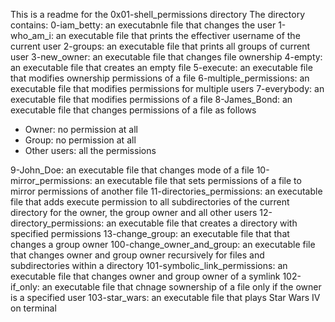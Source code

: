 This is a readme for the 0x01-shell_permissions directory
The directory contains:
0-iam_betty: an executabnle file that changes the user
1-who_am_i: an executable file that prints the effectiver username of the current user
2-groups: an executable file that prints all groups of current user
3-new_owner: an executable file that changes file ownership
4-empty: an executable file that creates an empty file
5-execute: an executable file that modifies ownership permissions of a file
6-multiple_permissions: an executable file that modifies permissions for multiple users
7-everybody: an executable file that modifies permissions of a file
8-James_Bond: an executable file that changes permissions of a file as follows
 - Owner: no permission at all
 - Group: no permission at all
 - Other users: all the permissions

9-John_Doe: an executable file that changes mode of a file
10-mirror_permissions: an executable file that sets permissions of a file to mirror permissions of another file
11-directories_permissions: an executable file that adds execute permission to all subdirectories of the current directory for the owner,          the group owner and all other users
12-directory_permissions: an executable file that creates a directory with specified permissions
13-change_group: an executable file that that changes a group owner
100-change_owner_and_group: an executable file that changes owner and group owner recursively for files and subdirectories within a directory
101-symbolic_link_permissions: an executable file that changes owner and group owner of a symlink
102-if_only: an executable file that chnage sownership of a file only if the owner is a specified user
103-star_wars: an executable file that plays Star Wars IV on terminal
